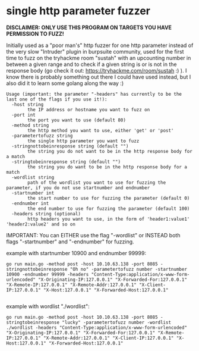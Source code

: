 # single http parameter fuzzer

**DISCLAIMER: ONLY USE THIS PROGRAM ON TARGETS YOU HAVE PERMISSION TO FUZZ!**      

Initially used as a "poor man's" http fuzzer for one http parameter instead of the very slow "Intruder" plugin in burpsuite community, used for the first time to fuzz on the tryhackme room "sustah" with an upcounting number in between a given range and to check if a given string is or is not in the response body (go check it out: https://tryhackme.com/room/sustah :) ). I know there is probably something out there I could have used instead, but I also did it to learn some golang along the way :)

```
Usage (important: the parameter "-headers" has currently to be the last one of the flags if you use it!):
  -host string
        the IP address or hostname you want to fuzz on
  -port int
        the port you want to use (default 80)
  -method string
        the http method you want to use, either 'get' or 'post'
  -parametertofuzz string
        the single http parameter you want to fuzz
  -stringnottobeinresponse string (default "")
        the string you do not want to be in the http response body for a match
  -stringtobeinresponse string (default "")
        the string you do want to be in the http response body for a match
  -wordlist string
        path of the wordlist you want to use for fuzzing the parameter, if you do not use startnumber and endnumber
  -startnumber int
        the start number to use for fuzzing the parameter (default 0)
  -endnumber int
        the end number to use for fuzzing the parameter (default 100)
  -headers string (optional)
        http headers you want to use, in the form of 'header1:value1' 'header2:value2' and so on
```
IMPORTANT:
You can EITHER use the flag "-wordlist" or INSTEAD both flags "-startnumber" and "-endnumber" for fuzzing.

example with startnumber 10900 and endnumber 99999:

```
go run main.go -method post -host 10.10.63.138 -port 8085 -stringnottobeinresponse "Oh no" -parametertofuzz number -startnumber 10900 -endnumber 99999 -headers "Content-Type:application/x-www-form-urlencoded" "X-Originating-IP:127.0.0.1" "X-Forwarded-For:127.0.0.1" "X-Remote-IP:127.0.0.1" "X-Remote-Addr:127.0.0.1" "X-Client-IP:127.0.0.1" "X-Host:127.0.0.1" "X-Forwarded-Host:127.0.0.1"


```


example with wordlist "./wordlist":

```
go run main.go -method post -host 10.10.63.138 -port 8085 -stringtobeinresponse "lucky" -parametertofuzz number -wordlist ./wordlist -headers "Content-Type:application/x-www-form-urlencoded" "X-Originating-IP:127.0.0.1" "X-Forwarded-For:127.0.0.1" "X-Remote-IP:127.0.0.1" "X-Remote-Addr:127.0.0.1" "X-Client-IP:127.0.0.1" "X-Host:127.0.0.1" "X-Forwarded-Host:127.0.0.1"


```